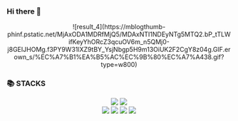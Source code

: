 ### Hi there 👋

<div align="center">
![result_4](https://mblogthumb-phinf.pstatic.net/MjAxODA1MDRfMjQ5/MDAxNTI1NDEyNTg5MTQ2.bP_tTLWifKeyYhORcZ3qcuOV6m_n5QMj0-    j8GEIJHOMg.f3PY9W31lXZ9tBY_YsjNbgp5H9m13OiUK2F2CgY8z04g.GIF.erown_s/%EC%A7%B1%EA%B5%AC%EC%9B%80%EC%A7%A438.gif?type=w800)
</div>
<div><h3>📚 STACKS</h3></div>

<div align=center>  
  <img src="https://img.shields.io/badge/python-3776AB?style=for-the-badge&logo=python&logoColor=white"> 
  <img src="https://img.shields.io/badge/java-007396?style=for-the-badge&logo=java&logoColor=white">
  <br>
  <img src="https://img.shields.io/badge/html5-E34F26?style=for-the-badge&logo=html5&logoColor=white"> 
  <img src="https://img.shields.io/badge/css-1572B6?style=for-the-badge&logo=css3&logoColor=white"> 
  <img src="https://img.shields.io/badge/javascript-F7DF1E?style=for-the-badge&logo=javascript&logoColor=black"> 
  <img src="https://img.shields.io/badge/react-61DAFB?style=for-the-badge&logo=react&logoColor=black"> 
</div>


<!--
**honi31/honi31** is a ✨ _special_ ✨ repository because its `README.md` (this file) appears on your GitHub profile.

Here are some ideas to get you started:

- 🔭 I’m currently working on ...
- 🌱 I’m currently learning ...
- 👯 I’m looking to collaborate on ...
- 🤔 I’m looking for help with ...
- 💬 Ask me about ...
- 📫 How to reach me: ...
- 😄 Pronouns: ...
- ⚡ Fun fact: ...
-->
